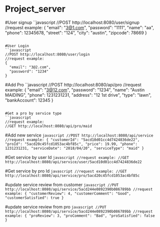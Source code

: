 # Project_server

#User signup
``javascript
//POST http://localhost:8080/user/signup
//request example:
{
  "email": "3@1.com",
  "password": "1111",
  "name": "aa",
  "phone": 12345678,
  "street": "124",
  "city": "austin",
  "zipcode": 78669
}
```

#User Login
``javascript
//POST http://localhost:8080/user/login
//request example:
{
  "email": "3@2.com",
  "password": "1234"
}
```

#Add Pro
``javascript
//POST http://localhost:8080/api/pro
//request example:
{
  "email": "3@12.com",
  "password": "1234",
  "name": "Austin MAIDING",
  "phone": 1231231231,
  "address": "12 1st drive",
  "type": "lawn",
  "bankAccount": 12345
}
```

#Get a pro by service type
``javascript
//request example:
//GET http://localhost:8080/api/pro/maid
```

#Add new service
``javascript
//POST http://localhost:8080/api/service
//request example:
{
  "customerId": "5acd10d01cc4d7424836de22",
  "proId": "5acd20c45fcd1053ac4bf85c",
  "price": 19.99,
  "phone": 1231231231,
  "serviceDate": "2018/04/20",
  "serviceType": "maid"
}
``

#Get service by user Id
``javascript
//request example:
//GET http://localhost:8080/api/service/user/5acd10d01cc4d7424836de22
``

#Get service by pro Id
``javascript
//request example:
//GET http://localhost:8080/api/service/pro/5acd20c45fcd1053ac4bf85c
``

#update service review from customer
``javascript
//PUT http://localhost:8080/api/service/5acd244e0892390b086789bb
//request example:
{
  "customerReview": 4,
  "customerComment": "Good",
  "customerSatisfied": true
}
``

#update service review from pro
``javascript
//PUT http://localhost:8080/api/service/5acd244e0892390b086789bb
//request example:
{
  "proReview": 3,
  "proComment": "Bad",
  "proSatisfied": false
}
``
